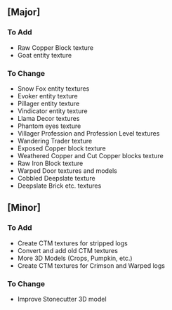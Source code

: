 ## [Major]
### To Add
- Raw Copper Block texture
- Goat entity texture

### To Change
- Snow Fox entity textures
- Evoker entity texture
- Pillager entity texture
- Vindicator entity texture
- Llama Decor textures
- Phantom eyes texture
- Villager Profession and Profession Level textures
- Wandering Trader texture
- Exposed Copper block texture
- Weathered Copper and Cut Copper blocks texture
- Raw Iron Block texture
- Warped Door textures and models
- Cobbled Deepslate texture
- Deepslate Brick etc. textures

## [Minor]
### To Add
- Create CTM textures for stripped logs
- Convert and add old CTM textures
- More 3D Models (Crops, Pumpkin, etc.)
- Create CTM textures for Crimson and Warped logs

### To Change
- Improve Stonecutter 3D model

